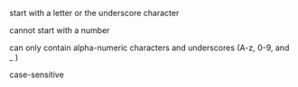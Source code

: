 start with a letter or the underscore character

cannot start with a number

can only contain alpha-numeric characters and underscores (A-z, 0-9, and _ )

case-sensitive 